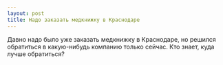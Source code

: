```yaml
---
layout: post 
title: Надо заказать медкнижку в Краснодаре 
--- 
```

Давно надо было уже заказать медкнижку в Краснодаре, но решился обратиться в какую-нибудь компанию только сейчас. Кто знает, куда лучше обратиться?